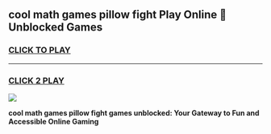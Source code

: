 
## cool math games pillow fight Play Online 👋 Unblocked Games
<h3>
<a href="https://news.freeplayer.one?title=cool_math_games_pillow_fight&ref=17CMG">CLICK TO PLAY</a></h3>
<hr>

<h3>
<a href="https://news.freeplayer.one?title=cool_math_games_pillow_fight&ref=17CMG">CLICK 2 PLAY</a>
  
</h3>

<a href="https://news.freeplayer.one?title=cool_math_games_pillow_fight&ref=17CMG/"><img src="https://clearcache.store/games.png"></a>


**cool math games pillow fight games unblocked: Your Gateway to Fun and Accessible Online Gaming**
